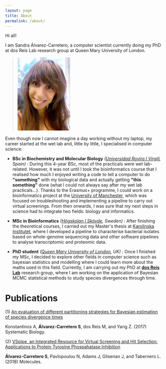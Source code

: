 ```yaml
---
layout: page
title: About
permalink: /about/
---
```


Hi all!

I am Sandra Álvarez-Carretero, a computer scientist currently doing my PhD at dos Reis Lab research group at Queen Mary University of London.

>![](/assets/figs/sac.png)

Even though now I cannot imagine a day working without my laptop, my career started
at the wet lab and, little by little, I specialised in computer science:

* __BSc in Biochemistry and Molecular Biology__ *([Universidad Rovira I Virgili](http://www.urv.cat/es/estudios/grados/oferta/graudebioquimica/), Spain)*
: During this 4-year BSc, most of the practicals were wet lab-related. However, it was not until I took the bioinformatics course that I realised how much 
I enjoyed writing a code to tell a computer to do __"something"__ with my 
biological data and actually getting __"this something"__ done 
(what I could not always say after my wet lab practicals...). Thanks to the Erasmus+ programme, I could work on a bioinformatics project at the [University of Manchester](http://www.manchester.ac.uk/),
which was focused on troubleshooting and implementing a pipeline to carry out virtual screenings.
From then onwards, I was sure that my next steps in science 
had to integrate two fields: biology and informatics.  

* __MSc in Bioinformatics__ *([Högskolan I Skövde](http://www.his.se/en/#), Sweden)*
: After finishing the theoretical courses, I carried out my Master's thesis at [Karolinska Institutet](http://ki.se/en/research/centre-for-translational-microbiome-research-ctmr), 
where I developed a pipeline to characterise bacterial isolates based on whole-genome sequencing data
 and other software pipelines to analyse transcriptomic and proteomic data. 

* __PhD student__ *([Queen Mary University of London](http://www.sbcs.qmul.ac.uk/), UK)*
: Once I finished my MSc, I decided to explore other fields in computer science such as 
bayesian statistics and modelling where I could learn more about the maths used in this field. 
Currently, I am carrying out my PhD at [__dos Reis Lab__](dosreislab.github.io) research group,
where I am working on the application of Bayesian MCMC statistical methods to 
study species divergences through time.

# __Publications__

(1) [An evaluation of different partitioning strategies for Bayesian estimation of species divergence times](https://academic.oup.com/sysbio/article/doi/10.1093/sysbio/syx061/3921199/An-Evaluation-of-Different-Partitioning-Strategies)

Konstantinos A, __Álvarez-Carretero S__, dos Reis M, and Yang Z. (2017) Systematic Biology.


(2) [VSpipe, an Integrated Resource for Virtual Screening and Hit Selection: Applications to Protein Tyrosine Phospahatase Inhibition](http://www.mdpi.com/1420-3049/23/2/353/html)

__Álvarez-Carretero S__, Pavlopoulou N, Adams J, Gilsenan J, and Tabernero L. (2018) Molecules.
